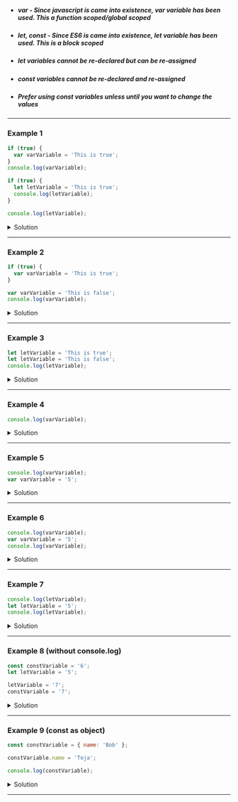 - ##### var - Since javascript is came into existence, var variable has been used. This a function scoped/global scoped

- ##### let, const - Since ES6 is came into existence, let variable has been used. This is a block scoped

- ##### let variables cannot be re-declared but <i>can be re-assigned</i>

- ##### const variables cannot be re-declared and re-assigned

- ##### Prefer using const variables unless until you want to change the values

---

### Example 1

```js
if (true) {
  var varVariable = 'This is true';
}
console.log(varVariable);

if (true) {
  let letVariable = 'This is true';
  console.log(letVariable);
}

console.log(letVariable);
```

<details>
<summary>Solution</summary>

```js
This is true
This is true // inside if condition
Reference Error: 'letVariable' is not defined. // outside
```

</details>

---

### Example 2

```js
if (true) {
  var varVariable = 'This is true';
}

var varVariable = 'This is false';
console.log(varVariable);
```

<details>
<summary>Solution</summary>

```js
This is false
```

</details>

---

### Example 3

```js
let letVariable = 'This is true';
let letVariable = 'This is false';
console.log(letVariable);
```

<details>
<summary>Solution</summary>

```js
Uncaught SyntaxError: Identifier 'letVariable' is already been declared
```

</details>

---

### Example 4

```js
console.log(varVariable);
```

<details>
<summary>Solution</summary>

```js
Uncaught Reference Error: 'varVariable' is not defined.
```

</details>

---

### Example 5

```js
console.log(varVariable);
var varVariable = '5';
```

<details>
<summary>Solution</summary>

undefined

</details>

---

### Example 6

```js
console.log(varVariable);
var varVariable = '5';
console.log(varVariable);
```

<details>
<summary>Solution</summary>
undefined
5

</details>

---

### Example 7

```js
console.log(letVariable);
let letVariable = '5';
console.log(letVariable);
```

<details>
<summary>Solution</summary>

Uncaught Reference Error: 'letVariable' is not defined.

</details>

---

### Example 8 (without console.log)

```js
const constVariable = '6';
let letVariable = '5';

letVariable = '7';
constVariable = '7';
```

<details>
<summary>Solution</summary>

Uncaught Type Error: Assignment to constant variable.

</details>

---

### Example 9 (const as object)

```js
const constVariable = { name: 'Bob' };

constVariable.name = 'Teja';

console.log(constVariable);
```

<details>
<summary>Solution</summary>

```js
{
  name: 'Teja';
}
```

</details>

---
